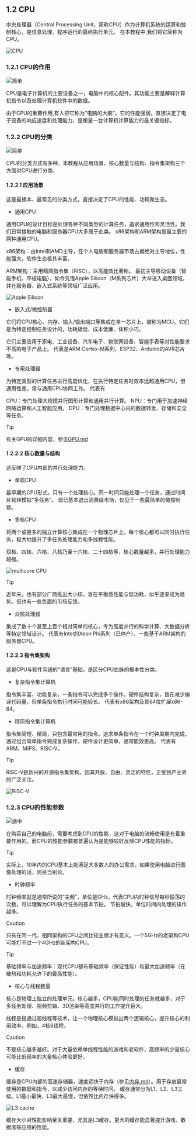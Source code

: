 ## 1.2 CPU
中央处理器（Central Processing Unit，简称CPU）作为计算机系统的运算和控制核心，是信息处理、程序运行的最终执行单元。
在本教程中,我们将它简称为CPU。

![CPU](../../图片/CPU.jpg)

### 1.2.1 CPU的作用
![简单](../../图片/easy.svg)

CPU是电子计算机的主要设备之一，电脑中的核心配件。其功能主要是解释计算机指令以及处理计算机软件中的数据。

由于CPU的重要作用,有人把它称为“电脑的大脑”。它的性能强弱，直接决定了电子设备的响应速度和处理能力，是衡量一台计算机计算能力的最关键指标。

### 1.2.2 CPU的分类
![简单](../../图片/easy.svg)

CPU的分类方式有多种。本教程从应用场景、核心数量与结构、指令集架构三个方面对CPU进行分类。

#### 1.2.2.1 应用场景
这是最根本、最常见的分类方式，直接决定了CPU的性能、功耗和生态。

- 通用CPU

通用CPU的设计目标是处理各种不同类型的计算任务，追求通用性和灵活性。我们日常接触的电脑和服务器CPU大多属于此类。
x86架构和ARM架构是最主要的两种通用CPU。

x86架构：由Intel和AMD主导，在个人电脑和服务器市场占据绝对主导地位，性能强大，软件生态极其丰富。

ARM架构：采用精简指令集（RISC），以高能效比著称。
最初主导移动设备（智能手机、平板电脑），如今凭借Apple Silicon（M系列芯片）大举进入桌面领域，并在服务器、嵌入式系统等领域广泛应用。

![Apple Silicon](../../图片/AppleSilicon.jpg)

- 嵌入式/微控制器

它们将CPU核心、内存、输入/输出端口等集成在单一芯片上，被称为MCU。它们是为特定控制任务设计的，功耗极低、成本低廉、体积小巧。

它们主要应用于家电、工业设备、汽车电子、物联网设备、智能手表等对性能要求不高的电子产品上。 
代表是ARM Cortex-M系列、ESP32、Arduino的AVR芯片等。

- 专用处理器

为特定类型的计算任务进行高度优化，在执行特定任务时效率远超通用CPU，但通用性差。常与通用CPU协同工作。
代表有

GPU：专门处理大规模并行图形计算和通用并行计算。
NPU：专门用于加速神经网络运算和人工智能应用。
DPU：专门处理数据中心内的数据转发、存储和安全等任务。
>[!TIP]
> 有关GPU的详细内容，参见[GPU.md](GPU.md)

#### 1.2.2.2 核心数量与结构
这反映了CPU内部的并行处理能力。

- 单核CPU

最早期的CPU形式，只有一个处理核心。同一时间只能处理一个任务，通过时间片轮转模拟“多任务”。 
现已基本退出消费级市场，仅见于一些最简单的微控制器。

- 多核CPU

将两个或更多的独立计算核心集成在一个物理芯片上。每个核心都可以同时执行任务，极大地提升了多任务处理能力和多线程性能。

双核、四核、六核、八核乃至十六核、二十四核等，核心数量越多，并行处理能力越强。

![multicore CPU](../../图片/multicoreCPU.jpeg)

>[!TIP]
> 近年来，也有部分厂商推出大小核，旨在平衡高性能与低功耗，似乎逐渐成为趋势。但也有一些负面的市场反馈。

- 众核处理器

集成了数十个甚至上百个相对简单的核心，专为高度并行的科学计算、大数据分析等特定领域设计。
代表有Intel的Xeon Phi系列（已停产）、一些基于ARM架构的服务器CPU。

#### 1.2.2.3 指令集架构
这是CPU与软件沟通的“语言”基础，是区分CPU血脉的根本性分类。

- 复杂指令集计算机

指令集丰富、功能复杂，一条指令可以完成多个操作。硬件结构复杂，旨在减少编译代码量，但单条指令执行时间可能较长。
代表有x86架构及其64位扩展x86-64。

- 精简指令集计算机

指令集简短、精简，只包含最常用的指令。追求单条指令在一个时钟周期内完成，通过组合简单指令完成复杂操作。硬件设计更简单，通常能效更高。
代表有ARM、MIPS、RISC-V。

>[!TIP]
>RISC-V是新兴的开源指令集架构，因其开放、自由、灵活的特性，正受到产业界的广泛关注。

![RISC-V](../../图片/RISC-V.jpeg)

### 1.2.3 CPU的性能参数
![适中](../../图片/medium.svg)

在购买自己的电脑前，需要考虑到CPU的性能，这对于电脑的流畅使用是有着重要作用的。而CPU的性能参数被普遍认为是能够较好反映CPU性能的指标。

>[!TIP]
> 实际上，10年内的CPU基本上能满足大多数人的办公需求。如果使用电脑进行图像处理的话，则另当别论。

- 时钟频率

时钟频率就是通常所说的“主频”，单位是GHz，代表CPU内时钟信号每秒振荡的次数，可以理解为CPU执行任务的基本节拍。
节拍越快，单位时间内处理的操作越多。

>[!CAUTION]
> 只有在同一代、相同架构的CPU之间比较主频才有意义。一个5GHz的老架构CPU可能打不过一个4GHz的新架构CPU。

>[!TIP]
> 基础频率与加速频率：现代CPU都有基础频率（保证性能）和最大加速频率（在散热和功耗允许下的最高性能）。

- 核心与线程数量

核心是物理上独立的处理单元。核心越多，CPU能同时处理的任务就越多，对于多任务处理、视频剪辑、3D渲染等高度并行的工作提升巨大。

线程是指通过超线程等技术，让一个物理核心模拟出两个逻辑核心，提升核心的利用效率。例如，4核8线程。

>[!CAUTION]
> 不是核心越多越好。对于大量依赖单线程性能的游戏和老软件，高频率的少量核心可能比低频率的大量核心体验更好。

- 缓存

缓存是CPU内部的高速存储器，速度远快于内存（参见[内存.md](内存.md)）。用于存放最常使用的数据和指令，以减少访问内存的等待时间。
缓存通常分为L1、L2、L3三级。L1最小最快，L3最大最慢，但依然比内存快得多。

![L3 cache](../../图片/L3cache.jpg)

缓存大小对性能影响至关重要，尤其是L3缓存。更大的缓存能显著提升游戏、数据库等应用的性能。